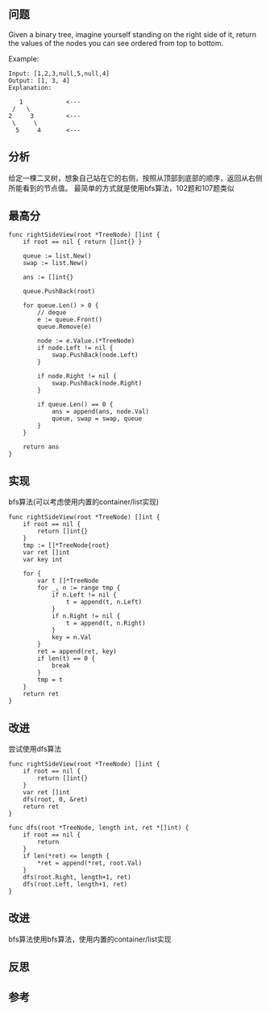 ## 问题
Given a binary tree, imagine yourself standing on the right side of it, return the values of the nodes you can see ordered from top to bottom.

Example:
```
Input: [1,2,3,null,5,null,4]
Output: [1, 3, 4]
Explanation:

   1            <---
 /   \
2     3         <---
 \     \
  5     4       <---
```

## 分析
给定一棵二叉树，想象自己站在它的右侧，按照从顶部到底部的顺序，返回从右侧所能看到的节点值。
最简单的方式就是使用bfs算法，102题和107题类似

## 最高分
```golang
func rightSideView(root *TreeNode) []int {
    if root == nil { return []int{} }
    
    queue := list.New()
    swap := list.New()
    
    ans := []int{}
    
    queue.PushBack(root)
    
    for queue.Len() > 0 {
        // deque
        e := queue.Front()
        queue.Remove(e)
        
        node := e.Value.(*TreeNode)
        if node.Left != nil {
            swap.PushBack(node.Left)
        }
        
        if node.Right != nil {
            swap.PushBack(node.Right)
        }
        
        if queue.Len() == 0 {
            ans = append(ans, node.Val)
            queue, swap = swap, queue
        }
    }
    
    return ans
}
```

## 实现
bfs算法(可以考虑使用内置的container/list实现)
```golang
func rightSideView(root *TreeNode) []int {
	if root == nil {
		return []int{}
	}
	tmp := []*TreeNode{root}
	var ret []int
	var key int

	for {
		var t []*TreeNode
		for _, n := range tmp {
			if n.Left != nil {
				t = append(t, n.Left)
			}
			if n.Right != nil {
				t = append(t, n.Right)
			}
			key = n.Val
		}
		ret = append(ret, key)
		if len(t) == 0 {
			break
		}
		tmp = t
	}
	return ret
}
```

## 改进
尝试使用dfs算法
```golang
func rightSideView(root *TreeNode) []int {
	if root == nil {
		return []int{}
	}
	var ret []int
	dfs(root, 0, &ret)
	return ret
}

func dfs(root *TreeNode, length int, ret *[]int) {
	if root == nil {
		return
	}
	if len(*ret) <= length {
		*ret = append(*ret, root.Val)
	}
	dfs(root.Right, length+1, ret)
	dfs(root.Left, length+1, ret)
}
```

## 改进
bfs算法使用bfs算法，使用内置的container/list实现

## 反思

## 参考